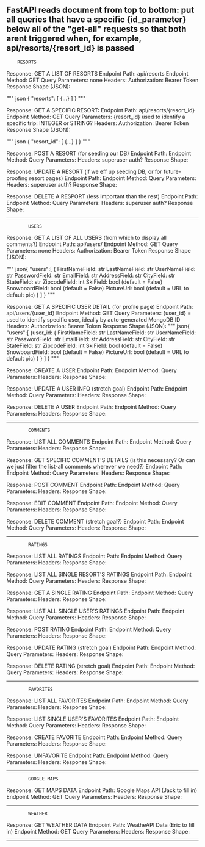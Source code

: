 ## FastAPI reads document from top to bottom: put all queries that have a specific {id_parameter} below all of the "get-all" requests so that both arent triggered when, for example, api/resorts/{resort_id} is passed


        RESORTS

Response: GET A LIST OF RESORTS
Endpoint Path: api/resorts
Endpoint Method: GET
Query Parameters: none
Headers:
    Authorization: Bearer Token
Response Shape (JSON):

"""
json
{
    "resorts": [
        {...}
    ]
}
"""


Response: GET A SPECIFIC RESORT:
Endpoint Path: api/resorts/{resort_id}
Endpoint Method: GET
Query Parameters:
    {resort_id} used to identify a specific trip: INTEGER or STRING?
Headers:
    Authorization: Bearer Token
Response Shape (JSON):

"""
json
{
    "resort_id": [
        {...}
    ]
}
"""

Response: POST A RESORT (for seeding our DB)
Endpoint Path:
Endpoint Method:
Query Parameters:
Headers: superuser auth?
Response Shape:

Response: UPDATE A RESORT (if we eff up seeding DB, or for future-proofing resort pages)
Endpoint Path:
Endpoint Method:
Query Parameters:
Headers: superuser auth?
Response Shape:

Response: DELETE A RESPORT (less important than the rest)
Endpoint Path:
Endpoint Method:
Query Parameters:
Headers: superuser auth?
Response Shape:

--------------------------------------------------------

            USERS

Response: GET A LIST OF ALL USERS (from which to display all comments?)
Endpoint Path: api/users/
Endpoint Method: GET
Query Parameters: none
Headers:
    Authorization: Bearer Token
Response Shape (JSON):

"""
json{
    "users":[
        {
            FirstNameField: str
            LastNameField: str
            UserNameField: str
            PasswordField: str
            EmailField: str
            AddressField: str
            CityField: str
            StateField: str
            ZipcodeField: int
            SkiField: bool (default = False)
            SnowboardField: bool (default = False)
            PictureUrl: bool (default = URL to default pic)
        }
    ]
}
"""

Response: GET A SPECIFIC USER DETAIL (for profile page)
Endpoint Path: api/users/{user_id}
Endpoint Method: GET
Query Parameters:
    {user_id} = used to identify specific user, ideally by auto-generated MongoDB ID
Headers:
    Authorization: Bearer Token
Response Shape (JSON):
"""
json{
    "users":[
        {user_id:
            {
                FirstNameField: str
                LastNameField: str
                UserNameField: str
                PasswordField: str
                EmailField: str
                AddressField: str
                CityField: str
                StateField: str
                ZipcodeField: int
                SkiField: bool (default = False)
                SnowboardField: bool (default = False)
                PictureUrl: bool (default = URL to default pic)
            }
        }
    ]
}
"""

Response: CREATE A USER
Endpoint Path:
Endpoint Method:
Query Parameters:
Headers:
Response Shape:


Response: UPDATE A USER INFO (stretch goal)
Endpoint Path:
Endpoint Method:
Query Parameters:
Headers:
Response Shape:


Response: DELETE A USER
Endpoint Path:
Endpoint Method:
Query Parameters:
Headers:
Response Shape:


--------------------------------------------------------

            COMMENTS

Response:  LIST ALL COMMENTS
Endpoint Path:
Endpoint Method:
Query Parameters:
Headers:
Response Shape:


Response: GET SPECIFIC COMMENT'S DETAILS (is this necessary? Or can we just filter the list-all comments wherever we need?)
Endpoint Path:
Endpoint Method:
Query Parameters:
Headers:
Response Shape:


Response: POST COMMENT
Endpoint Path:
Endpoint Method:
Query Parameters:
Headers:
Response Shape:


Response: EDIT COMMENT
Endpoint Path:
Endpoint Method:
Query Parameters:
Headers:
Response Shape:


Response: DELETE COMMENT (stretch goal?)
Endpoint Path:
Endpoint Method:
Query Parameters:
Headers:
Response Shape:


--------------------------------------------------------------


            RATINGS

Response: LIST ALL RATINGS
Endpoint Path:
Endpoint Method:
Query Parameters:
Headers:
Response Shape:


Response: LIST ALL SINGLE RESORT'S RATINGS
Endpoint Path:
Endpoint Method:
Query Parameters:
Headers:
Response Shape:


Response: GET A SINGLE RATING
Endpoint Path:
Endpoint Method:
Query Parameters:
Headers:
Response Shape:


Response: LIST ALL SINGLE USER'S RATINGS
Endpoint Path:
Endpoint Method:
Query Parameters:
Headers:
Response Shape:


Response: POST RATING
Endpoint Path:
Endpoint Method:
Query Parameters:
Headers:
Response Shape:


Response: UPDATE RATING (stretch goal)
Endpoint Path:
Endpoint Method:
Query Parameters:
Headers:
Response Shape:


Response: DELETE RATING (stretch goal)
Endpoint Path:
Endpoint Method:
Query Parameters:
Headers:
Response Shape:


--------------------------------------------------------------------------

            FAVORITES

Response: LIST ALL FAVORITES
Endpoint Path:
Endpoint Method:
Query Parameters:
Headers:
Response Shape:


Response: LIST SINGLE USER'S FAVORITES
Endpoint Path:
Endpoint Method:
Query Parameters:
Headers:
Response Shape:


Response: CREATE FAVORITE
Endpoint Path:
Endpoint Method:
Query Parameters:
Headers:
Response Shape:


Response: UNFAVORITE
Endpoint Path:
Endpoint Method:
Query Parameters:
Headers:
Response Shape:


------------------------------------------------------------------

            GOOGLE MAPS

Response: GET MAPS DATA
Endpoint Path: Google Maps API (Jack to fill in)
Endpoint Method: GET
Query Parameters:
Headers:
Response Shape:

------------------------------------------------------------------

            WEATHER

Response: GET WEATHER DATA
Endpoint Path: WeatheAPI Data (Eric to fill in)
Endpoint Method: GET
Query Parameters:
Headers:
Response Shape:


------------------------------------------------------------------
